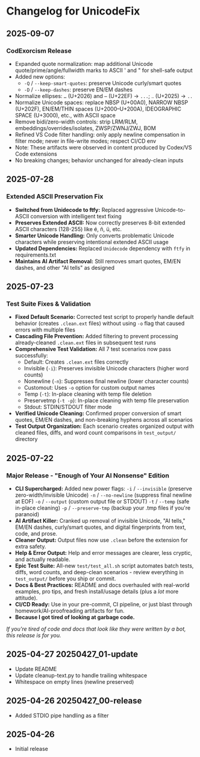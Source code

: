 # Changelog for UnicodeFix

## 2025-09-07

### CodExorcism Release

- Expanded quote normalization: map additional Unicode quote/prime/angle/fullwidth marks to ASCII ' and " for shell-safe output
- Added new options:
  - `-Q` / `--keep-smart-quotes`: preserve Unicode curly/smart quotes
  - `-D` / `--keep-dashes`: preserve EN/EM dashes
- Normalize ellipses: `…` (U+2026) and `⋯` (U+22EF) → `...`; `‥` (U+2025) → `..`
- Normalize Unicode spaces: replace NBSP (U+00A0), NARROW NBSP (U+202F), EN/EM/THIN spaces (U+2000–U+200A), IDEOGRAPHIC SPACE (U+3000), etc., with ASCII space
- Remove bidi/zero-width controls: strip LRM/RLM, embeddings/overrides/isolates, ZWSP/ZWNJ/ZWJ, BOM
- Refined VS Code filter handling: only apply newline compensation in filter mode; never in file-write modes; respect CI/CD env
- Note: These artifacts were observed in content produced by Codex/VS Code extensions
- No breaking changes; behavior unchanged for already-clean inputs

## 2025-07-28

### **Extended ASCII Preservation Fix**

- **Switched from Unidecode to ftfy:** Replaced aggressive Unicode-to-ASCII conversion with intelligent text fixing
- **Preserves Extended ASCII:** Now correctly preserves 8-bit extended ASCII characters (128-255) like é, ñ, ü, etc.
- **Smarter Unicode Handling:** Only converts problematic Unicode characters while preserving intentional extended ASCII usage
- **Updated Dependencies:** Replaced `Unidecode` dependency with `ftfy` in requirements.txt
- **Maintains AI Artifact Removal:** Still removes smart quotes, EM/EN dashes, and other "AI tells" as designed

## 2025-07-23

### **Test Suite Fixes & Validation**

- **Fixed Default Scenario:** Corrected test script to properly handle default behavior (creates `.clean.ext` files) without using `-o` flag that caused errors with multiple files
- **Cascading File Prevention:** Added filtering to prevent processing already-cleaned `.clean.ext` files in subsequent test runs
- **Comprehensive Test Validation:** All 7 test scenarios now pass successfully:
  - Default: Creates `.clean.ext` files correctly
  - Invisible (`-i`): Preserves invisible Unicode characters (higher word counts)
  - Nonewline (`-n`): Suppresses final newline (lower character counts)
  - Customout: Uses `-o` option for custom output names
  - Temp (`-t`): In-place cleaning with temp file deletion
  - Preservetmp (`-t -p`): In-place cleaning with temp file preservation
  - Stdout: STDIN/STDOUT filter mode
- **Verified Unicode Cleaning:** Confirmed proper conversion of smart quotes, EM/EN dashes, and non-breaking hyphens across all scenarios
- **Test Output Organization:** Each scenario creates organized output with cleaned files, diffs, and word count comparisons in `test_output/` directory

## 2025-07-22

### **Major Release - "Enough of Your AI Nonsense" Edition**

- **CLI Supercharged:** Added new power flags:
  `-i` / `--invisible` (preserve zero-width/invisible Unicode)
  `-n` / `--no-newline` (suppress final newline at EOF)
  `-o` / `--output` (custom output file or STDOUT)
  `-t` / `--temp` (safe in-place cleaning)
  `-p` / `--preserve-tmp` (backup your .tmp files if you're paranoid)
- **AI Artifact Killer:** Cranked up removal of invisible Unicode, "AI tells," EM/EN dashes, curly/smart quotes, and digital fingerprints from text, code, and prose.
- **Cleaner Output:** Output files now use `.clean` before the extension for extra safety.
- **Help & Error Output:** Help and error messages are clearer, less cryptic, and actually readable.
- **Epic Test Suite:** All-new `test/test_all.sh` script automates batch tests, diffs, word counts, and deep-clean scenarios - review everything in `test_output/` before you ship or commit.
- **Docs & Best Practices:** README and docs overhauled with real-world examples, pro tips, and fresh install/usage details (plus a *lot* more attitude).
- **CI/CD Ready:** Use in your pre-commit, CI pipeline, or just blast through homework/AI-proofreading artifacts for fun.
- **Because I got tired of looking at garbage code.**

*If you're tired of code and docs that look like they were written by a bot, this release is for you.*

## 2025-04-27 20250427_01-update

- Update README
- Update cleanup-text.py to handle trailing whitespace
- Whitespace on empty lines (newline preserved)

## 2025-04-26 20250427_00-release

- Added STDIO pipe handling as a filter

## 2025-04-26

- Initial release
